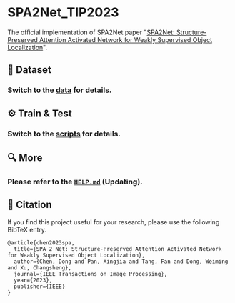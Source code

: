 # SPA2Net_TIP2023
The official implementation of SPA2Net paper "[SPA2Net: Structure-Preserved Attention Activated Network for Weakly Supervised Object Localization](https://ieeexplore.ieee.org/document/10287250)".

## 🦊 Dataset
### Switch to the [data](https://github.com/MsterDC/SPA2Net/tree/9c211aa4ec5c4aa68144f1a94f7e550a12e6ce3c/data) for details.

## :gear: Train & Test
### Switch to the [scripts](https://github.com/MsterDC/SPA2Net/tree/7cf39d4e96ca7f81c585a7f4f4f60e8179f329d6/scripts) for details.

## :mag: More
### Please refer to the [`HELP.md`](HELP.md) (Updating).

## 🍻 Citation
If you find this project useful for your research, please use the following BibTeX entry.

```
@article{chen2023spa,
  title={SPA 2 Net: Structure-Preserved Attention Activated Network for Weakly Supervised Object Localization},
  author={Chen, Dong and Pan, Xingjia and Tang, Fan and Dong, Weiming and Xu, Changsheng},
  journal={IEEE Transactions on Image Processing},
  year={2023},
  publisher={IEEE}
}
```

